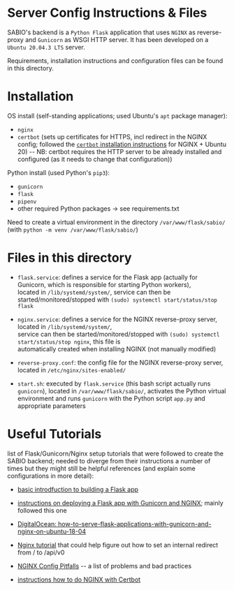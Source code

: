 # Server Config Instructions & Files

SABIO's backend is a `Python Flask` application that uses `NGINX` as reverse-proxy and `Gunicorn` as WSGI HTTP server. It has been developed on a `Ubuntu 20.04.3 LTS` server.

Requirements, installation instructions and configuration files can be found in this directory.


# Installation

OS install (self-standing applications; used Ubuntu's `apt` package manager):

 - `nginx`
 - `certbot` (sets up certificates for HTTPS, incl redirect in the NGINX config; followed the [`certbot` installation instructions](https://certbot.eff.org/instructions?ws=nginx&os=ubuntuxenial) for NGINX + Ubuntu 20) -- NB: certbot requires the HTTP server to be already installed and configured (as it needs to change that configuration))

Python install (used Python's `pip3`):

 - `gunicorn`
 - `flask`
 - `pipenv`
 - other required Python packages -> see requirements.txt



Need to create a virtual environment in the directory `/var/www/flask/sabio/` 
(with `python -m venv /var/www/flask/sabio/`)


# Files in this directory

 - `flask.service`: defines a service for the Flask app (actually for Gunicorn, which is responsible for starting Python workers),  
   located in `/lib/systemd/system/`,
   service can then be started/monitored/stopped with `(sudo) systemctl start/status/stop flask`

 - `nginx.service`: defines a service for the NGINX reverse-proxy server, located in `/lib/systemd/system/`,  
    service can then be started/monitored/stopped with `(sudo) systemctl start/status/stop nginx`, this file is  
    automatically created when installing NGINX (not manually modified)


 - `reverse-proxy.conf`: the config file for the NGINX reverse-proxy server, located in `/etc/nginx/sites-enabled/`
   
 - `start.sh`: executed by `flask.service` (this bash script actually runs `gunicorn`), 
    located in `/var/www/flask/sabio/`, activates the Python virtual environment and runs `gunicorn` with 
    the Python script `app.py` and appropriate parameters




# Useful Tutorials

list of Flask/Gunicorn/Nginx setup tutorials that were followed to create the SABIO backend; needed to diverge from their instructions a number of times but they might still be helpful references (and explain some configurations in more detail):

 - [basic introdfuction to building a Flask app](https://programminghistorian.org/en/lessons/creating-apis-with-python-and-flask)


 - [instructions on deploying a Flask app with Gunicorn and NGINX](https://dev.to/brandonwallace/deploy-flask-the-easy-way-with-gunicorn-and-nginx-jgc); mainly followed this one

 - [DigitalOcean: how-to-serve-flask-applications-with-gunicorn-and-nginx-on-ubuntu-18-04](https://www.digitalocean.com/community/tutorials/how-to-serve-flask-applications-with-gunicorn-and-nginx-on-ubuntu-18-04)
 
 - [Nginx tutorial](https://docs.nginx.com/nginx/admin-guide/web-server/reverse-proxy) that could help figure out how to set an internal redirect from / to /api/v0
 
  - [NGINX Config Pitfalls](https://www.nginx.com/resources/wiki/start/topics/tutorials/config_pitfalls/) -- a list of problems and bad practices
  
 - [instructions how to do NGINX with Certbot](https://www.digitalocean.com/community/tutorials/how-to-secure-nginx-with-let-s-encrypt-on-ubuntu-18-04)
 
<!--   - [Example NGINX config for Gunicorn](https://docs.gunicorn.org/en/stable/deploy.html) -> could be more efficient & more stable & more secure
 - [uWSGI](https://uwsgi-docs.readthedocs.io/en/latest/index.html0) -> alternative to Gunicorn? -->


